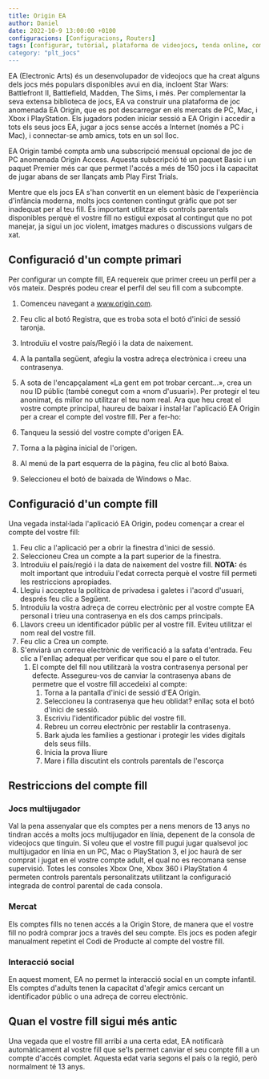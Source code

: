 ```yaml
---
title: Origin EA
author: Daniel
date: 2022-10-9 13:00:00 +0100
configuracions: [Configuracions, Routers]
tags: [configurar, tutorial, plataforma de videojocs, tenda online, comprar, control, parental, pc, Electronics Arts, Origin, Games, Battlefield, EA Sports, xats, xats i veus, comunicacions, limitar, 9 d'Octubre de 2022, escrit per Daniel, PEGI +18, correu, direcció email, PIN]
category: "plt_jocs"
---
```


EA (Electronic Arts) és un desenvolupador de videojocs que ha creat alguns dels jocs més populars disponibles avui en dia, incloent Star Wars: Battlefront II, Battlefield, Madden, The Sims, i més. Per complementar la seva extensa biblioteca de jocs, EA va construir una plataforma de joc anomenada EA Origin, que es pot descarregar en els mercats de PC, Mac, i Xbox i PlayStation. Els jugadors poden iniciar sessió a EA Origin i accedir a tots els seus jocs EA, jugar a jocs sense accés a Internet (només a PC i Mac), i connectar-se amb amics, tots en un sol lloc.

EA Origin també compta amb una subscripció mensual opcional de joc de PC anomenada Origin Access. Aquesta subscripció té un paquet Basic i un paquet Premier més car que permet l'accés a més de 150 jocs i la capacitat de jugar abans de ser llançats amb Play First Trials.

Mentre que els jocs EA s'han convertit en un element bàsic de l'experiència d'infància moderna, molts jocs contenen contingut gràfic que pot ser inadequat per al teu fill. És important utilitzar els controls parentals disponibles perquè el vostre fill no estigui exposat al contingut que no pot manejar, ja sigui un joc violent, imatges madures o discussions vulgars de xat.

## Configuració d'un compte primari
Per configurar un compte fill, EA requereix que primer creeu un perfil per a vós mateix. Després podeu crear el perfil del seu fill com a subcompte.

1. Comenceu navegant a www.origin.com.
2. Feu clic al botó Registra, que es troba sota el botó d'inici de sessió taronja.
3. Introduïu el vostre país/Regió i la data de naixement.
4. A la pantalla següent, afegiu la vostra adreça electrònica i creeu una contrasenya.
5. A sota de l'encapçalament «La gent em pot trobar cercant...», crea un nou ID públic (també conegut com a «nom d'usuari»). Per protegir el teu anonimat, és millor no utilitzar el teu nom real.
Ara que heu creat el vostre compte principal, haureu de baixar i instal·lar l'aplicació EA Origin per a crear el compte del vostre fill. Per a fer-ho:

1. Tanqueu la sessió del vostre compte d'origen EA.
2. Torna a la pàgina inicial de l'origen.
3. Al menú de la part esquerra de la pàgina, feu clic al botó Baixa.
4. Seleccioneu el botó de baixada de Windows o Mac.

## Configuració d'un compte fill
Una vegada instal·lada l'aplicació EA Origin, podeu començar a crear el compte del vostre fill:

1. Feu clic a l'aplicació per a obrir la finestra d'inici de sessió.
2. Seleccioneu Crea un compte a la part superior de la finestra.
3. Introduïu el país/regió i la data de naixement del vostre fill.
**NOTA:** és molt important que introduïu l'edat correcta perquè el vostre fill permeti les restriccions apropiades.
4. Llegiu i accepteu la política de privadesa i galetes i l'acord d'usuari, després feu clic a Següent.
5. Introduïu la vostra adreça de correu electrònic per al vostre compte EA personal i trieu una contrasenya en els dos camps principals.
6. Llavors creeu un identificador públic per al vostre fill. Eviteu utilitzar el nom real del vostre fill.
7. Feu clic a Crea un compte.
8. S'enviarà un correu electrònic de verificació a la safata d'entrada. Feu clic a l'enllaç adequat per verificar que sou el pare o el tutor.
    1. El compte del fill nou utilitzarà la vostra contrasenya personal per defecte. Assegureu-vos de canviar la contrasenya abans de permetre que el vostre fill accedeixi al compte:
        1. Torna a la pantalla d'inici de sessió d'EA Origin.
        2. Seleccioneu la contrasenya que heu oblidat? enllaç sota el botó d'inici de sessió.	
        3. Escriviu l'identificador públic del vostre fill.
        4. Rebreu un correu electrònic per restablir la contrasenya.
        5. Bark ajuda les famílies a gestionar i protegir les vides digitals dels seus fills.
        6. Inicia la prova lliure
        7. Mare i filla discutint els controls parentals de l'escorça

## Restriccions del compte fill
### Jocs multijugador
Val la pena assenyalar que els comptes per a nens menors de 13 anys no tindran accés a molts jocs multijugador en línia, depenent de la consola de videojocs que tinguin. Si voleu que el vostre fill pugui jugar qualsevol joc multijugador en línia en un PC, Mac o PlayStation 3, el joc haurà de ser comprat i jugat en el vostre compte adult, el qual no es recomana sense supervisió. Totes les consoles Xbox One, Xbox 360 i PlayStation 4 permeten controls parentals personalitzats utilitzant la configuració integrada de control parental de cada consola.

### Mercat
Els comptes fills no tenen accés a la Origin Store, de manera que el vostre fill no podrà comprar jocs a través del seu compte. Els jocs es poden afegir manualment repetint el Codi de Producte al compte del vostre fill.

### Interacció social
En aquest moment, EA no permet la interacció social en un compte infantil. Els comptes d'adults tenen la capacitat d'afegir amics cercant un identificador públic o una adreça de correu electrònic.

## Quan el vostre fill sigui més antic
Una vegada que el vostre fill arribi a una certa edat, EA notificarà automàticament al vostre fill que se'ls permet canviar el seu compte fill a un compte d'accés complet. Aquesta edat varia segons el país o la regió, però normalment té 13 anys.

